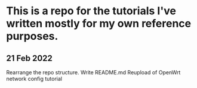 # This is a repo for the tutorials I've written mostly for my own reference purposes.

## 21 Feb 2022 
Rearrange the repo structure.
Write README.md
Reupload of OpenWrt network config tutorial
